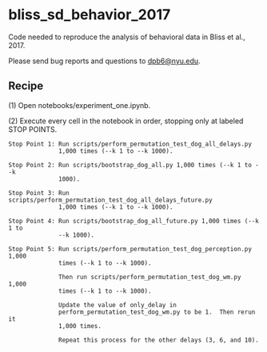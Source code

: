 # bliss_sd_behavior_2017

Code needed to reproduce the analysis of behavioral data in Bliss et al., 2017.

Please send bug reports and questions to dpb6@nyu.edu.

## Recipe

(1) Open notebooks/experiment_one.ipynb.

(2) Execute every cell in the notebook in order, stopping only at labeled STOP
    POINTS.

    Stop Point 1: Run scripts/perform_permutation_test_dog_all_delays.py
                  1,000 times (--k 1 to --k 1000).

    Stop Point 2: Run scripts/bootstrap_dog_all.py 1,000 times (--k 1 to --k
                  1000).

    Stop Point 3: Run scripts/perform_permutation_test_dog_all_delays_future.py
                  1,000 times (--k 1 to --k 1000).

    Stop Point 4: Run scripts/bootstrap_dog_all_future.py 1,000 times (--k 1 to
                  --k 1000).

    Stop Point 5: Run scripts/perform_permutation_test_dog_perception.py 1,000
                  times (--k 1 to --k 1000).

                  Then run scripts/perform_permutation_test_dog_wm.py 1,000
                  times (--k 1 to --k 1000).

                  Update the value of only_delay in
                  perform_permutation_test_dog_wm.py to be 1.  Then rerun it
                  1,000 times.

                  Repeat this process for the other delays (3, 6, and 10).